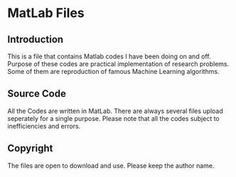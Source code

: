 # MatLab Files
## Introduction
This is a file that contains Matlab codes I have been doing on and off. 
Purpose of these codes are practical implementation of research problems.
Some of them are reproduction of famous Machine Learning algorithms.
## Source Code
All the Codes are written in MatLab. There are always several files upload seperately for a single purpose.
Please note that all the codes subject to inefficiencies and errors.
## Copyright
The files are open to download and use. Please keep the author name.
